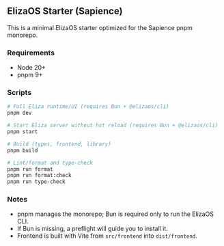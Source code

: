 ## ElizaOS Starter (Sapience)

This is a minimal ElizaOS starter optimized for the Sapience pnpm monorepo.

### Requirements
- Node 20+
- pnpm 9+

### Scripts
```bash
# Full Eliza runtime/UI (requires Bun + @elizaos/cli)
pnpm dev

# Start Eliza server without hot reload (requires Bun + @elizaos/cli)
pnpm start

# Build (types, frontend, library)
pnpm build

# Lint/format and type-check
pnpm run format
pnpm run format:check
pnpm run type-check
```

### Notes
- pnpm manages the monorepo; Bun is required only to run the ElizaOS CLI.
- If Bun is missing, a preflight will guide you to install it.
- Frontend is built with Vite from `src/frontend` into `dist/frontend`.
